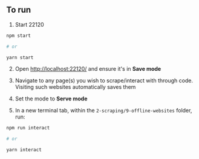 
## To run

1. Start 22120

```sh
npm start

# or

yarn start
```

2. Open [http://localhost:22120/](http://localhost:22120/) and ensure it's in __Save mode__

3. Navigate to any page(s) you wish to scrape/interact with through code. Visiting such websites automatically saves them

4. Set the mode to __Serve mode__

5. In a new terminal tab, within the `2-scraping/9-offline-websites` folder, run:

```sh
npm run interact

# or 

yarn interact
```